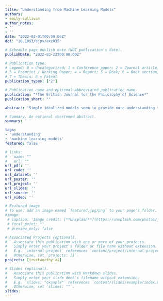 ```yaml
---
title: "Understanding from Machine Learning Models"
authors:
- emily-sullivan
author_notes:
- ''
- ''
date: "2022-03-01T00:00:00Z"
doi: "10.1093/bjps/axz035"

# Schedule page publish date (NOT publication's date).
publishDate: "2022-03-22T00:00:00Z"

# Publication type.
# Legend: 0 = Uncategorized; 1 = Conference paper; 2 = Journal article;
# 3 = Preprint / Working Paper; 4 = Report; 5 = Book; 6 = Book section;
# 7 = Thesis; 8 = Patent
publication_types: ["2"]

# Publication name and optional abbreviated publication name.
publication: "*The British Journal for the Philosophy of Science*"
publication_short: ""

abstract: 'Simple idealized models seem to provide more understanding than opaque, complex, and hyper-realistic models. However, an increasing number of scientists are going in the opposite direction by utilizing opaque machine learning models to make predictions and draw inferences, suggesting that scientists are opting for models that have less potential for understanding. Are scientists trading understanding for some other epistemic or pragmatic good when they choose a machine learning model? Or are the assumptions behind why minimal models provide understanding misguided? In this article, using the case of deep neural networks, I argue that it is not the complexity or black box nature of a model that limits how much understanding the model provides. Instead, it is a lack of scientific and empirical evidence supporting the link that connects a model to the target phenomenon that primarily prohibits understanding.'

# Summary. An optional shortened abstract.
summary: ' '

tags:
- 'understanding'
- 'machine learning models'
featured: false

# links:
# - name: ""
#   url: ""
url_pdf: ''
url_code: ''
url_dataset: ''
url_poster: ''
url_project: ''
url_slides: ''
url_source: ''
url_video: ''

# Featured image
# To use, add an image named `featured.jpg/png` to your page's folder. 
#image:
 # caption: 'Image credit: [**Unsplash**](https://unsplash.com/photos/jdD8gXaTZsc)'
 # focal_point: ""
 # preview_only: false

# Associated Projects (optional).
#   Associate this publication with one or more of your projects.
#   Simply enter your project's folder or file name without extension.
#   E.g. `internal-project` references `content/project/internal-project/index.md`.
#   Otherwise, set `projects: []`.
projects: [trustworthy-ai]

# Slides (optional).
#   Associate this publication with Markdown slides.
#   Simply enter your slide deck's filename without extension.
#   E.g. `slides: "example"` references `content/slides/example/index.md`.
#   Otherwise, set `slides: ""`.
slides:
---
```


